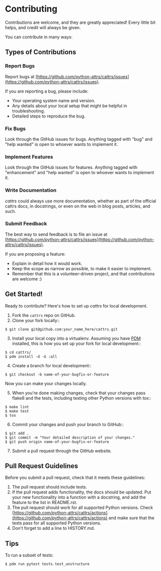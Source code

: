 # Contributing

Contributions are welcome, and they are greatly appreciated!
Every little bit helps, and credit will always be given.

You can contribute in many ways:

## Types of Contributions

### Report Bugs

Report bugs at [https://github.com/python-attrs/cattrs/issues](https://github.com/python-attrs/cattrs/issues).

If you are reporting a bug, please include:

- Your operating system name and version.
- Any details about your local setup that might be helpful in troubleshooting.
- Detailed steps to reproduce the bug.

### Fix Bugs

Look through the GitHub issues for bugs. Anything tagged with "bug"
and "help wanted" is open to whoever wants to implement it.

### Implement Features

Look through the GitHub issues for features.
Anything tagged with "enhancement" and "help wanted" is open to whoever wants to implement it.

### Write Documentation

_cattrs_ could always use more documentation, whether as part of the
official cattrs docs, in docstrings, or even on the web in blog posts,
articles, and such.

### Submit Feedback

The best way to send feedback is to file an issue at [https://github.com/python-attrs/cattrs/issues](https://github.com/python-attrs/cattrs/issues).

If you are proposing a feature:

- Explain in detail how it would work.
- Keep the scope as narrow as possible, to make it easier to implement.
- Remember that this is a volunteer-driven project, and that contributions
  are welcome :)

## Get Started!

Ready to contribute? Here's how to set up _cattrs_ for local development.

1. Fork the `cattrs` repo on GitHub.
2. Clone your fork locally::

```shell
$ git clone git@github.com:your_name_here/cattrs.git
```

3. Install your local copy into a virtualenv. Assuming you have [PDM](https://pdm.fming.dev/latest/) installed, this is how you set up your fork for local development::

```shell
$ cd cattrs/
$ pdm install -d -G :all
```

4. Create a branch for local development::

```shell
$ git checkout -b name-of-your-bugfix-or-feature
```

Now you can make your changes locally.

5. When you're done making changes, check that your changes pass flake8 and the tests, including testing other Python versions with tox::

```shell
$ make lint
$ make test
$ tox
```

6. Commit your changes and push your branch to GitHub::

```shell
$ git add .
$ git commit -m "Your detailed description of your changes."
$ git push origin name-of-your-bugfix-or-feature
```

7. Submit a pull request through the GitHub website.

## Pull Request Guidelines

Before you submit a pull request, check that it meets these guidelines:

1. The pull request should include tests.
2. If the pull request adds functionality, the docs should be updated. Put
   your new functionality into a function with a docstring, and add the
   feature to the list in README.rst.
3. The pull request should work for all supported Python versions. Check
   [https://github.com/python-attrs/cattrs/actions](https://github.com/python-attrs/cattrs/actions)
   and make sure that the tests pass for all supported Python versions.
4. Don't forget to add a line to HISTORY.md.

## Tips

To run a subset of tests:

```shell
$ pdm run pytest tests.test_unstructure
```
